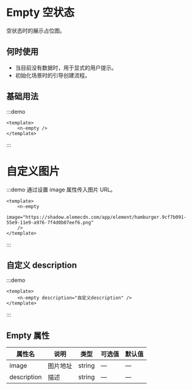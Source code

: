 # Empty 空状态

空状态时的展示占位图。

## 何时使用

<ul>
<li>当目前没有数据时，用于显式的用户提示。</li>
<li>初始化场景时的引导创建流程。</li>
</ul>

## 基础用法

:::demo

```vue
<template>
    <n-empty />
</template>
```

:::

# 自定义图片

:::demo 通过设置 image 属性传入图片 URL。

```vue
<template>
    <n-empty
        image="https://shadow.elemecdn.com/app/element/hamburger.9cf7b091-55e9-11e9-a976-7f4d0b07eef6.png"
    />
</template>
```

:::

## 自定义 description

:::demo

```vue
<template>
    <n-empty description="自定义description" />
</template>
```

:::

## Empty 属性

| 属性名      | 说明     | 类型   | 可选值 | 默认值 |
| ----------- | -------- | ------ | ------ | ------ |
| image       | 图片地址 | string | —      | —      |
| description | 描述     | string | —      | —      |
